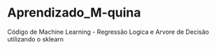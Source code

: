 # Aprendizado_M-quina
Código de Machine Learning - Regressão Logica e Arvore de Decisão utilizando o sklearn
